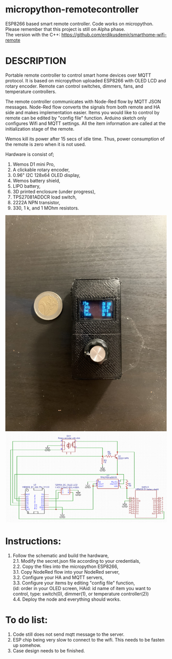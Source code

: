 # micropython-remotecontroller
ESP8266 based smart remote controller. Code works on micropython.  
Please remember that this project is still on Alpha phase.  
The version with the C++: https://github.com/erdikusdemir/smarthome-wifi-remote  

# DESCRIPTION 

Portable remote controller to control smart home devices over MQTT protocol. It is based on micropython uploaded ESP8266 with OLED LCD and rotary encoder.
Remote can control switches, dimmers, fans, and temperature controllers.

The remote controller communicates with Node-Red flow by MQTT JSON messages. Node-Red flow converts the signals from both remote and HA side and makes implementation easier. Items you would like to control by remote can be edited by "config file" function. Arduino sketch only configures Wifi and MQTT settings. All the item information are called at the initialization stage of the remote.

Wemos kill its power after 15 secs of idle time. Thus, power consumption of the remote is zero when it is not used. 

Hardware is consist of;
1. Wemos D1 mini Pro,
2. A clickable rotary encoder,
3. 0.96" I2C 128x64 OLED display,
4. Wemos battery shield,
5. LIPO battery,
6. 3D printed enclosure (under progress),  
7. TPS27081ADDCR load switch,  
8. 2222A NPN transistor,  
9. 330, 1 k, and 1 MOhm resistors.  

<img src="https://github.com/erdikusdemir/micropython-remotecontroller/blob/master/remote_insidecover.jpg" width="600">
<img src="https://github.com/erdikusdemir/micropython-remotecontroller/blob/master/Schematic.PNG" width="800">

# Instructions:  
1. Follow the schematic and build the hardware,  
2.1. Modify the secret.json file according to your credentials,  
2.2. Copy the files into the micropython ESP8266,  
3.1. Copy NodeRed flow into your NodeRed server,  
3.2. Configure your HA and MQTT servers,  
3.3. Configure your items by editing "config file" function,  
(id: order in your OLED screen, HAid: id name of item you want to control, type: switch(0), dimmer(1), or temperature controller(2))  
4.4. Deploy the node and everything should works.  

# To do list:
1. Code still does not send mqtt message to the server.  
2. ESP chip being very slow to connect to the wifi. This needs to be fasten up somehow.  
3. Case design needs to be finished.  

